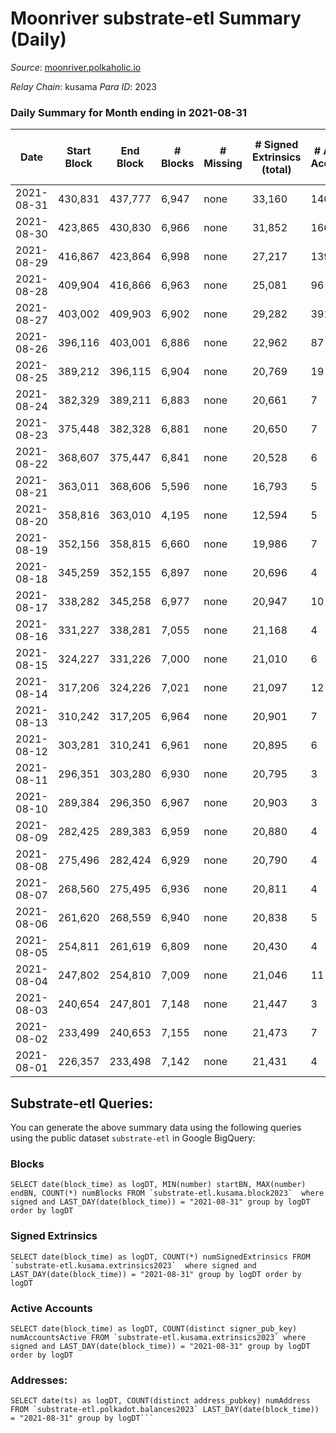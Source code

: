 # Moonriver substrate-etl Summary (Daily)

_Source_: [moonriver.polkaholic.io](https://moonriver.polkaholic.io)

*Relay Chain*: kusama
*Para ID*: 2023



### Daily Summary for Month ending in 2021-08-31


| Date | Start Block | End Block | # Blocks | # Missing | # Signed Extrinsics (total) | # Active Accounts | # Addresses with Balances | # Events | # Transfers | # XCM Transfers In | # XCM Transfers Out |
| ---- | ----------- | --------- | -------- | --------- | --------------------------- | ----------------- | ------------------------- | -------- | ----------- | ------------------ | ------------------- |
| 2021-08-31 | 430,831 | 437,777 | 6,947 | none | 33,160 | 140 | 10,457 | 135,416 | 10,387 ($46,329,822) |   |   |
| 2021-08-30 | 423,865 | 430,830 | 6,966 | none | 31,852 | 166 |  | 97,493 | 10,353 ($53,259,978) |   |   |
| 2021-08-29 | 416,867 | 423,864 | 6,998 | none | 27,217 | 139 |  | 66,623 | 4,641 ($35,484,442) |   |   |
| 2021-08-28 | 409,904 | 416,866 | 6,963 | none | 25,081 | 96 |  | 54,024 | 3,716 ($40,572,927) |   |   |
| 2021-08-27 | 403,002 | 409,903 | 6,902 | none | 29,282 | 391 |  | 68,860 | 7,338 ($334,514,930) |   |   |
| 2021-08-26 | 396,116 | 403,001 | 6,886 | none | 22,962 | 87 |  | 57,664 | 7,275 ($337,461,771) |   |   |
| 2021-08-25 | 389,212 | 396,115 | 6,904 | none | 20,769 | 19 |  | 23,697 | 7 ($434,740) |   |   |
| 2021-08-24 | 382,329 | 389,211 | 6,883 | none | 20,661 | 7 |  | 23,473 |   |   |   |
| 2021-08-23 | 375,448 | 382,328 | 6,881 | none | 20,650 | 7 |  | 23,452 |   |   |   |
| 2021-08-22 | 368,607 | 375,447 | 6,841 | none | 20,528 | 6 |  | 23,296 |   |   |   |
| 2021-08-21 | 363,011 | 368,606 | 5,596 | none | 16,793 | 5 |  | 18,962 |   |   |   |
| 2021-08-20 | 358,816 | 363,010 | 4,195 | none | 12,594 | 5 |  | 14,282 |   |   |   |
| 2021-08-19 | 352,156 | 358,815 | 6,660 | none | 19,986 | 7 |  | 22,739 |   |   |   |
| 2021-08-18 | 345,259 | 352,155 | 6,897 | none | 20,696 | 4 |  | 23,441 |   |   |   |
| 2021-08-17 | 338,282 | 345,258 | 6,977 | none | 20,947 | 10 |  | 23,730 |   |   |   |
| 2021-08-16 | 331,227 | 338,281 | 7,055 | none | 21,168 | 4 |  | 23,960 |   |   |   |
| 2021-08-15 | 324,227 | 331,226 | 7,000 | none | 21,010 | 6 |  | 23,792 |   |   |   |
| 2021-08-14 | 317,206 | 324,226 | 7,021 | none | 21,097 | 12 |  | 23,672 | 10 ($621,057) |   |   |
| 2021-08-13 | 310,242 | 317,205 | 6,964 | none | 20,901 | 7 |  | 23,294 |   |   |   |
| 2021-08-12 | 303,281 | 310,241 | 6,961 | none | 20,895 | 6 |  | 23,391 |   |   |   |
| 2021-08-11 | 296,351 | 303,280 | 6,930 | none | 20,795 | 3 |  | 23,261 |   |   |   |
| 2021-08-10 | 289,384 | 296,350 | 6,967 | none | 20,903 | 3 |  | 23,370 |   |   |   |
| 2021-08-09 | 282,425 | 289,383 | 6,959 | none | 20,880 | 4 |  | 23,350 |   |   |   |
| 2021-08-08 | 275,496 | 282,424 | 6,929 | none | 20,790 | 4 |  | 23,260 |   |   |   |
| 2021-08-07 | 268,560 | 275,495 | 6,936 | none | 20,811 | 4 |  | 23,266 |   |   |   |
| 2021-08-06 | 261,620 | 268,559 | 6,940 | none | 20,838 | 5 |  | 23,141 |   |   |   |
| 2021-08-05 | 254,811 | 261,619 | 6,809 | none | 20,430 | 4 |  | 22,665 |   |   |   |
| 2021-08-04 | 247,802 | 254,810 | 7,009 | none | 21,046 | 11 |  | 23,258 |   |   |   |
| 2021-08-03 | 240,654 | 247,801 | 7,148 | none | 21,447 | 3 |  | 23,704 |   |   |   |
| 2021-08-02 | 233,499 | 240,653 | 7,155 | none | 21,473 | 7 |  | 23,719 |   |   |   |
| 2021-08-01 | 226,357 | 233,498 | 7,142 | none | 21,431 | 4 |  | 23,652 |   |   |   |

## Substrate-etl Queries:
You can generate the above summary data using the following queries using the public dataset `substrate-etl` in Google BigQuery:


### Blocks
```
SELECT date(block_time) as logDT, MIN(number) startBN, MAX(number) endBN, COUNT(*) numBlocks FROM `substrate-etl.kusama.block2023`  where signed and LAST_DAY(date(block_time)) = "2021-08-31" group by logDT order by logDT
```


### Signed Extrinsics
```
SELECT date(block_time) as logDT, COUNT(*) numSignedExtrinsics FROM `substrate-etl.kusama.extrinsics2023`  where signed and LAST_DAY(date(block_time)) = "2021-08-31" group by logDT order by logDT
```


### Active Accounts
```
SELECT date(block_time) as logDT, COUNT(distinct signer_pub_key) numAccountsActive FROM `substrate-etl.kusama.extrinsics2023` where signed and LAST_DAY(date(block_time)) = "2021-08-31" group by logDT order by logDT
```


### Addresses:
```
SELECT date(ts) as logDT, COUNT(distinct address_pubkey) numAddress FROM `substrate-etl.polkadot.balances2023` LAST_DAY(date(block_time)) = "2021-08-31" group by logDT```

